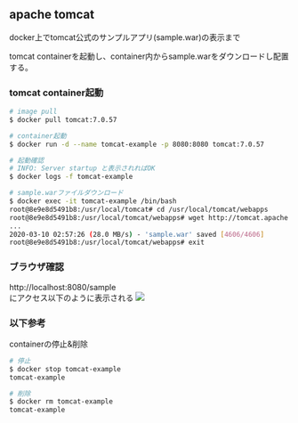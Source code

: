 ## apache tomcat
docker上でtomcat公式のサンプルアプリ(sample.war)の表示まで   

tomcat containerを起動し、container内からsample.warをダウンロードし配置する。


### tomcat container起動
```bash
# image pull
$ docker pull tomcat:7.0.57

# container起動
$ docker run -d --name tomcat-example -p 8080:8080 tomcat:7.0.57

# 起動確認
# INFO: Server startup と表示されればOK
$ docker logs -f tomcat-example

# sample.warファイルダウンロード
$ docker exec -it tomcat-example /bin/bash
root@8e9e8d5491b8:/usr/local/tomcat# cd /usr/local/tomcat/webapps
root@8e9e8d5491b8:/usr/local/tomcat/webapps# wget http://tomcat.apache.org/tomcat-7.0-doc/appdev/sample/sample.war
...
2020-03-10 02:57:26 (28.0 MB/s) - 'sample.war' saved [4606/4606]
root@8e9e8d5491b8:/usr/local/tomcat/webapps# exit
```

### ブラウザ確認
http://localhost:8080/sample   
にアクセス以下のように表示される
![](image/tomcat1.png)

### 以下参考
containerの停止&削除
```bash
# 停止
$ docker stop tomcat-example
tomcat-example

# 削除
$ docker rm tomcat-example
tomcat-example
```
